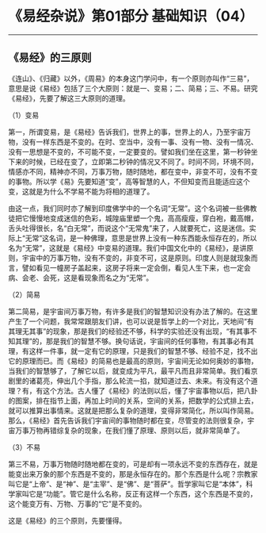 # 《易经杂说》第01部分 基础知识（04）

------

## 《易经》的三原则

《连山》、《归藏》以外，《周易》的本身这门学问中，有一个原则亦叫作“三易”，意思是说《易经》包括了三个大原则：就是一、变易；二、简易；三、不易。研究《易经》，先要了解这三大原则的道理。

（1）变易

第一，所谓变易，是《易经》告诉我们，世界上的事，世界上的人，乃至宇宙万物，没有一样东西是不变的。在时、空当中，没有一事、没有一物、没有一情况、没有一思想是不变的，不可能不变，一定要变的。譬如我们坐在这里，第一秒钟坐下来的时候，已经在变了，立即第二秒钟的情况又不同了。时间不同，环境不同，情感亦不同，精神亦不同，万事万物，随时随地，都在变中，非变不可，没有不变的事物。所以学《易》先要知道“变”，高等智慧的人，不但知变而且能适应这个变，这就是为什么不学易不能为将相的道理了。

由这一点，我们同时亦了解到印度佛学中的一个名词“无常”。这个名词被一些佛教徒把它慢慢地变成迷信的色彩，城隍庙里塑一个鬼，高高瘦瘦，穿白袍，戴高帽，舌头吐得很长，名“白无常”，而说这个“无常鬼”来了，人就要死亡，这是迷信。实际上“无常”这名词，是一种佛理，意思是世界上没有一种东西能永恒存在的，所以名为“无常”，这就是《易经》中变易的道理。我们中国文化中的《易经》，是讲原则，宇宙中的万事万物，没有不变的，非变不可，这是原则。印度人则是就现象而言，譬如看见一幢房子盖起来，这房子将来一定会倒，看见人生下来，也一定会病、会老、会死，这是看现象而名之为“无常”。

（2）简易

第二简易，是宇宙间万事万物，有许多是我们的智慧知识没有办法了解的。在这里产生了一个问题，我常常跟朋友们讲，也可以说是哲学上的一个对比，天地间“有其理无其事”的现象，那是我们的经验还不够，科学的实验还没有出现，“有其事不知其理”的，那是我们的智慧不够。换句话说，宇宙间的任何事物，有其事必有其理，有这样一件事，就一定有它的原理，只是我们的智慧不够、经验不足，找不出它的原理而已。而《易经》的简易也是最高的原则，宇宙间无论如何奥妙的事物，当我们的智慧够了，了解它以后，就变成为平凡，最平凡而且非常简单。我们看京剧里的诸葛亮，伸出几个手指，那么轮流一掐，就知道过去、未来。有没有这个道理？有，有这个方法。古人懂了《易经》的法则以后，懂了宇宙事物以后，把八卦的图案，排在指节上面，再加上时间的关系，空间的关系，把数学的公式排上去，就可以推算出事情来。这就是把那么复杂的道理，变得非常简化，所以叫作简易。那么，《易经》首先告诉我们宇宙间的事物随时都在变，尽管变的法则很复杂，宇宙万事万物再错综复杂的现象，在我们懂了原理、原则以后，就非常简单了。

（3）不易

第三不易，万事万物随时随地都在变的，可是却有一项永远不变的东西存在，就是能变出来万象的那个东西是不变的，那是永恒存在的。那个东西是什么呢？宗教家叫它是“上帝”、是“神”、是“主宰”、是“佛”、是“菩萨”。哲学家叫它是“本体”，科学家叫它是“功能”。管它是什么名称，反正有这样一个东西，这个东西是不变的，这个能变万有、万物、万事的“它”是不变的。

这是《易经》的三个原则，先要懂得。

